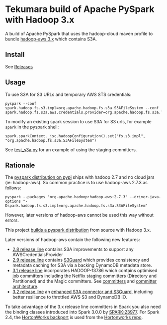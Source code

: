 # Tekumara build of Apache PySpark with Hadoop 3.x

A build of Apache PySpark that uses the hadoop-cloud maven profile to bundle [hadoop-aws 3.x](https://hadoop.apache.org/docs/r3.2.0/hadoop-aws/tools/hadoop-aws/index.html) which contains S3A. 

## Install

See [Releases](https://github.com/tekumara/spark/releases)

## Usage
 
To use S3A for S3 URLs and temporary AWS STS credentials:

```
pyspark --conf spark.hadoop.fs.s3.impl=org.apache.hadoop.fs.s3a.S3AFileSystem --conf spark.hadoop.fs.s3a.aws.credentials.provider=org.apache.hadoop.fs.s3a.TemporaryAWSCredentialsProvider
```

To modify an existing spark session to use S3A for S3 urls, for example `spark` in the pyspark shell:

```
spark.sparkContext._jsc.hadoopConfiguration().set("fs.s3.impl", "org.apache.hadoop.fs.s3a.S3AFileSystem")
```

See [test_s3a.py](https://github.com/tekumara/spark/blob/spark-cloud/python/test_dist/test_s3a.py#L43) for an example of using the staging committers.

## Rationale

The [pyspark distribution on pypi](https://pypi.org/project/pyspark/) ships with hadoop 2.7 and no cloud jars (ie: hadoop-aws).
So common practice is to use hadoop-aws 2.7.3 as follows:

```
pyspark --packages "org.apache.hadoop:hadoop-aws:2.7.3" --driver-java-options "-Dspark.hadoop.fs.s3.impl=org.apache.hadoop.fs.s3a.S3AFileSystem"
```

However, later versions of hadoop-aws cannot be used this way without errors.

This project [builds a pyspark distribution](https://github.com/tekumara/spark/blob/spark-cloud/.github/workflows/spark-cloud.yml#L59) from source with Hadoop 3.x.

Later versions of hadoop-aws contain the following new features:

* [2.8 release line](http://hadoop.apache.org/docs/r2.8.0/index.html) contains S3A improvements to support any AWSCredentialsProvider
* [2.9 release line](http://hadoop.apache.org/docs/r2.9.0/index.html) contains [S3Guard](http://hadoop.apache.org/docs/r2.9.0/hadoop-aws/tools/hadoop-aws/s3guard.html) which provides consistency and metadata caching for S3A via a backing DynamoDB metadata store.
* [3.1 release line](http://hadoop.apache.org/docs/r3.1.0/index.html) incorporates HADOOP-13786 which contains optimised job committers including the Netflix staging committers (Directory and Partitioned) and the Magic committers. See [committers](https://github.com/apache/hadoop/blob/branch-3.1/hadoop-tools/hadoop-aws/src/site/markdown/tools/hadoop-aws/committers.md) and [committer architecture](https://github.com/apache/hadoop/blob/trunk/hadoop-tools/hadoop-aws/src/site/markdown/tools/hadoop-aws/committer_architecture.md).
* [3.2 release line](http://hadoop.apache.org/docs/r3.2.0/index.html) an [enhanced S3A connector and S3Guard](https://issues.apache.org/jira/browse/HADOOP-15226?jql=project%20%3D%20HADOOP%20AND%20component%20%3D%20%22fs%2Fs3%22%20AND%20fixVersion%20%3D%203.2.0), including better resilience to throttled AWS S3 and DynamoDB IO.

To take advantage of the 3.x release line committers in Spark you also need the binding classes introduced into Spark 3.0.0 by [SPARK-23977](https://issues.apache.org/jira/browse/SPARK-23977). For Spark 2.4, the [HortonWorks backport](https://github.com/hortonworks-spark/cloud-integration/blob/master/spark-cloud-integration/src/main/site/markdown/index.md) is used from the [Hortonworks repo](https://mvnrepository.com/artifact/org.apache.spark/spark-hadoop-cloud_2.11/2.3.2.3.1.0.6-1).
